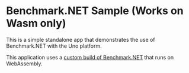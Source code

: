 # Benchmark.NET Sample (Works on Wasm only)

This is a simple standalone app that demonstrates the use of Benchmark.NET with the Uno platform.

This application uses a [custom build of Benchmark.NET](https://github.com/unoplatform/Uno.BenchmarkDotNet) that runs on WebAssembly.